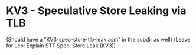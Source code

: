 # KV3 - Speculative Store Leaking via TLB
(Should have a "KV3-spec-store-tlb-leak.asm" in the subdir as well)
(Leave for Leo: Explain STT Spec. Store Leak (KV3))
